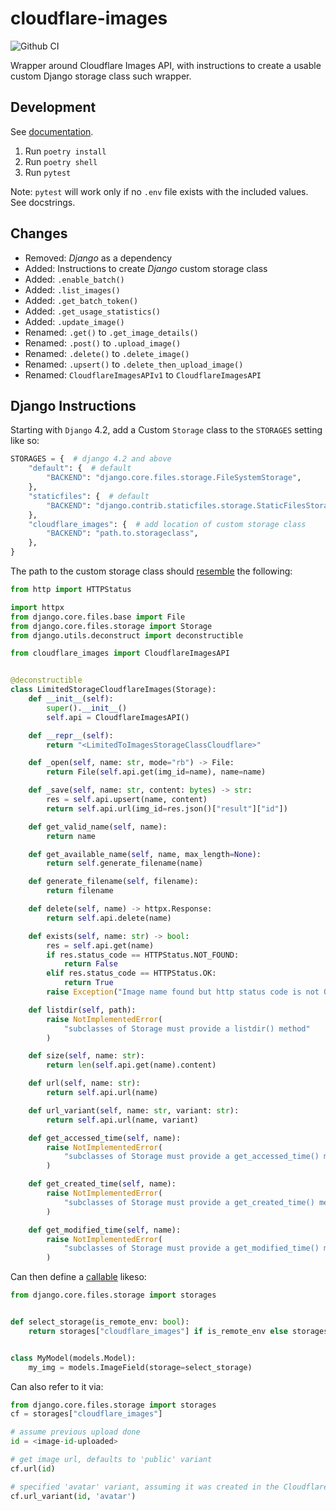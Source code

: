# cloudflare-images

![Github CI](https://github.com/justmars/cloudflare-images/actions/workflows/main.yml/badge.svg)

Wrapper around Cloudflare Images API, with instructions to create a usable custom Django storage class such wrapper.

## Development

See [documentation](https://justmars.github.io/cloudflare-images).

1. Run `poetry install`
2. Run `poetry shell`
3. Run `pytest`

Note: `pytest` will work only if no `.env` file exists with the included values. See docstrings.

## Changes

- Removed: _Django_ as a dependency
- Added: Instructions to create _Django_ custom storage class
- Added: `.enable_batch()`
- Added: `.list_images()`
- Added: `.get_batch_token()`
- Added: `.get_usage_statistics()`
- Added: `.update_image()`
- Renamed: `.get()` to `.get_image_details()`
- Renamed: `.post()` to `.upload_image()`
- Renamed: `.delete()` to `.delete_image()`
- Renamed: `.upsert()` to `.delete_then_upload_image()`
- Renamed: `CloudflareImagesAPIv1` to `CloudflareImagesAPI`

## Django Instructions

Starting with `Django` 4.2, add a Custom `Storage` class to the `STORAGES` setting like so:

```py
STORAGES = {  # django 4.2 and above
    "default": {  # default
        "BACKEND": "django.core.files.storage.FileSystemStorage",
    },
    "staticfiles": {  # default
        "BACKEND": "django.contrib.staticfiles.storage.StaticFilesStorage",
    },
    "cloudflare_images": {  # add location of custom storage class
        "BACKEND": "path.to.storageclass",
    },
}
```

The path to the custom storage class should [resemble](https://docs.djangoproject.com/en/dev/howto/custom-file-storage/#django.core.files.storage._open) the following:

```py
from http import HTTPStatus

import httpx
from django.core.files.base import File
from django.core.files.storage import Storage
from django.utils.deconstruct import deconstructible

from cloudflare_images import CloudflareImagesAPI


@deconstructible
class LimitedStorageCloudflareImages(Storage):
    def __init__(self):
        super().__init__()
        self.api = CloudflareImagesAPI()

    def __repr__(self):
        return "<LimitedToImagesStorageClassCloudflare>"

    def _open(self, name: str, mode="rb") -> File:
        return File(self.api.get(img_id=name), name=name)

    def _save(self, name: str, content: bytes) -> str:
        res = self.api.upsert(name, content)
        return self.api.url(img_id=res.json()["result"]["id"])

    def get_valid_name(self, name):
        return name

    def get_available_name(self, name, max_length=None):
        return self.generate_filename(name)

    def generate_filename(self, filename):
        return filename

    def delete(self, name) -> httpx.Response:
        return self.api.delete(name)

    def exists(self, name: str) -> bool:
        res = self.api.get(name)
        if res.status_code == HTTPStatus.NOT_FOUND:
            return False
        elif res.status_code == HTTPStatus.OK:
            return True
        raise Exception("Image name found but http status code is not OK.")

    def listdir(self, path):
        raise NotImplementedError(
            "subclasses of Storage must provide a listdir() method"
        )

    def size(self, name: str):
        return len(self.api.get(name).content)

    def url(self, name: str):
        return self.api.url(name)

    def url_variant(self, name: str, variant: str):
        return self.api.url(name, variant)

    def get_accessed_time(self, name):
        raise NotImplementedError(
            "subclasses of Storage must provide a get_accessed_time() method"
        )

    def get_created_time(self, name):
        raise NotImplementedError(
            "subclasses of Storage must provide a get_created_time() method"
        )

    def get_modified_time(self, name):
        raise NotImplementedError(
            "subclasses of Storage must provide a get_modified_time() method"
        )
```

Can then define a [callable](https://docs.djangoproject.com/en/dev/topics/files/#using-a-callable) likeso:

```python title="For use in ImageField"
from django.core.files.storage import storages


def select_storage(is_remote_env: bool):
    return storages["cloudflare_images"] if is_remote_env else storages["default"]


class MyModel(models.Model):
    my_img = models.ImageField(storage=select_storage)
```

Can also refer to it via:

```python title="Invocation"
from django.core.files.storage import storages
cf = storages["cloudflare_images"]

# assume previous upload done
id = <image-id-uploaded>

# get image url, defaults to 'public' variant
cf.url(id)

# specified 'avatar' variant, assuming it was created in the Cloudflare Images dashboard / API
cf.url_variant(id, 'avatar')
```
